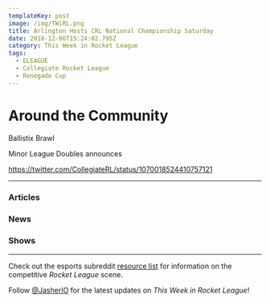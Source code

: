 ```yaml
---
templateKey: post
image: /img/TWiRL.png
title: Arlington Hosts CRL National Championship Saturday
date: 2018-12-06T15:24:02.795Z
category: This Week in Rocket League
tags:
  - ELEAGUE
  - Collegiate Rocket League
  - Renegade Cup
---
```

# Around the Community

Ballistix Brawl

Minor League Doubles announces 

https://twitter.com/CollegiateRL/status/1070018524410757121

---

### Articles

### News

### Shows

---

Check out the esports subreddit [resource list](https://www.reddit.com/r/RocketLeagueEsports/wiki/links) for information on the competitive *Rocket League* scene.

Follow [@JasherIO](https://twitter.com/JasherIO) for the latest updates on *This Week in Rocket League*!
